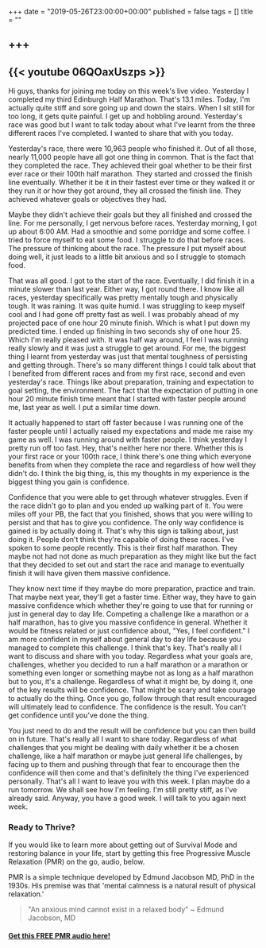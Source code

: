 +++
date = "2019-05-26T23:00:00+00:00"
published = false
tags = []
title = ""

+++
---
{{< youtube 06QOaxUszps >}}
---  

Hi guys, thanks for joining me today on this week's live video. Yesterday I completed my third Edinburgh Half Marathon. That's 13.1 miles. Today, I'm actually quite stiff and sore going up and down the stairs. When I sit still for too long, it gets quite painful. I get up and hobbling around. Yesterday's race was good but I want to talk today about what I've learnt from the three different races I've completed. I wanted to share that with you today.

Yesterday's race, there were 10,963 people who finished it. Out of all those, nearly 11,000 people have all got one thing in common. That is the fact that they completed the race. They achieved their goal whether to be their first ever race or their 100th half marathon. They started and crossed the finish line eventually. Whether it be it in their fastest ever time or they walked it or they run it or how they got around, they all crossed the finish line. They achieved whatever goals or objectives they had.

Maybe they didn't achieve their goals but they all finished and crossed the line. For me personally, I get nervous before races. Yesterday morning, I got up about 6:00 AM. Had a smoothie and some porridge and some coffee. I tried to force myself to eat some food. I struggle to do that before races. The pressure of thinking about the race. The pressure I put myself about doing well, it just leads to a little bit anxious and so I struggle to stomach food.

That was all good. I got to the start of the race. Eventually, I did finish it in a minute slower than last year. Either way, I got round there. I know like all races, yesterday specifically was pretty mentally tough and physically tough. It was raining. It was quite humid. I was struggling to keep myself cool and I had gone off pretty fast as well. I was probably ahead of my projected pace of one hour 20 minute finish. Which is what I put down my predicted time. I ended up finishing in two seconds shy of one hour 25. Which I'm really pleased with. It was half way around, I feel I was running really slowly and it was just a struggle to get around. For me, the biggest thing I learnt from yesterday was just that mental toughness of persisting and getting through. There's so many different things I could talk about that I benefited from different races and from my first race, second and even yesterday's race. Things like about preparation, training and expectation to goal setting, the environment. The fact that the expectation of putting in one hour 20 minute finish time meant that I started with faster people around me, last year as well. I put a similar time down.

It actually happened to start off faster because I was running one of the faster people until I actually raised my expectations and made me raise my game as well. I was running around with faster people. I think yesterday I pretty run off too fast. Hey, that's neither here nor there. Whether this is your first race or your 100th race, I think there's one thing which everyone benefits from when they complete the race and regardless of how well they didn't do. I think the big thing, is, this my thoughts in my experience is the biggest thing you gain is confidence.

Confidence that you were able to get through whatever struggles. Even if the race didn't go to plan and you ended up walking part of it. You were miles off your PB, the fact that you finished, shows that you were willing to persist and that has to give you confidence. The only way confidence is gained is by actually doing it. That's why this sign is talking about, just doing it. People don't think they're capable of doing these races. I've spoken to some people recently. This is their first half marathon. They maybe not had not done as much preparation as they might like but the fact that they decided to set out and start the race and manage to eventually finish it will have given them massive confidence.

They know next time if they maybe do more preparation, practice and train. That maybe next year, they'll get a faster time. Either way, they have to gain massive confidence which whether they're going to use that for running or just in general day to day life. Competing a challenge like a marathon or a half marathon, has to give you massive confidence in general. Whether it would be fitness related or just confidence about, "Yes, I feel confident." I am more confident in myself about general day to day life because you managed to complete this challenge. I think that's key. That's really all I want to discuss and share with you today. Regardless what your goals are, challenges, whether you decided to run a half marathon or a marathon or something even longer or something maybe not as long as a half marathon but to you, it's a challenge. Regardless of what it might be, by doing it, one of the key results will be confidence. That might be scary and take courage to actually do the thing. Once you go, follow through that result encouraged will ultimately lead to confidence. The confidence is the result. You can't get confidence until you've done the thing.

You just need to do and the result will be confidence but you can then build on in future. That's really all I want to share today. Regardless of what challenges that you might be dealing with daily whether it be a chosen challenge, like a half marathon or maybe just general life challenges, by facing up to them and pushing through that fear to encourage then the confidence will then come and that's definitely the thing I've experienced personally. That's all I want to leave you with this week. I plan maybe do a run tomorrow. We shall see how I'm feeling. I'm still pretty stiff, as I've already said. Anyway, you have a good week. I will talk to you again next week.


### Ready to Thrive?

If you would like to learn more about getting out of Survival Mode and restoring balance in your life, start by getting this free Progressive Muscle Relaxation (PMR) on the go, audio, below. 



PMR is a simple technique developed by Edmund Jacobson MD, PhD in the 1930s. His premise was that 'mental calmness is a natural result of physical relaxation.' 


> "An anxious mind cannot exist in a relaxed body" ~ Edmund Jacobson, MD


#### [Get this FREE PMR audio here!](https://fearextinguishers.com/)